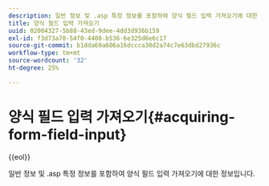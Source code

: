 ```yaml
---
description: 일반 정보 및 .asp 특정 정보를 포함하여 양식 필드 입력 가져오기에 대한 정보입니다.
title: 양식 필드 입력 가져오기
uuid: 02004327-5b88-43ed-9dee-4dd3d936b159
exl-id: f3d73a70-54f0-4408-b536-6e325d6e6c17
source-git-commit: b1dda69a606a16dccca30d2a74c7e63dbd27936c
workflow-type: tm+mt
source-wordcount: '32'
ht-degree: 25%

---
```


# 양식 필드 입력 가져오기{#acquiring-form-field-input}

{{eol}}

일반 정보 및 .asp 특정 정보를 포함하여 양식 필드 입력 가져오기에 대한 정보입니다.
